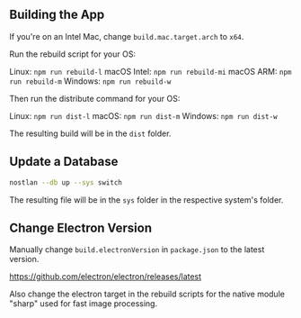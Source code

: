 ## Building the App

If you're on an Intel Mac, change `build.mac.target.arch` to `x64`.

Run the rebuild script for your OS:

Linux: `npm run rebuild-l`
macOS Intel: `npm run rebuild-mi`
macOS ARM: `npm run rebuild-m`
Windows: `npm run rebuild-w`

Then run the distribute command for your OS:

Linux: `npm run dist-l`
macOS: `npm run dist-m`
Windows: `npm run dist-w`

The resulting build will be in the `dist` folder.

## Update a Database

```bash
nostlan --db up --sys switch
```

The resulting file will be in the `sys` folder in the respective system's folder.

## Change Electron Version

Manually change `build.electronVersion` in `package.json` to the latest version.

<https://github.com/electron/electron/releases/latest>

Also change the electron target in the rebuild scripts for the native module "sharp" used for fast image processing.

